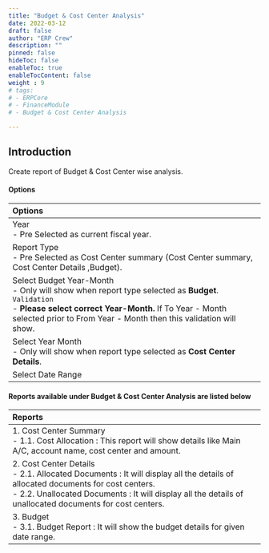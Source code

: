 ```yaml
---
title: "Budget & Cost Center Analysis"
date: 2022-03-12
draft: false
author: "ERP Crew"
description: ""
pinned: false
hideToc: false
enableToc: true
enableTocContent: false
weight : 9
# tags: 
# - ERPCore 
# - FinanceModule
# - Budget & Cost Center Analysis

---
```

## Introduction

Create report of Budget & Cost Center wise analysis.


#### Options

|Options|   
  |:------|
  | Year <br> - Pre Selected as current fiscal year.
  | Report Type <br> - Pre Selected as Cost Center summary (Cost Center summary, Cost Center Details ,Budget).
  | Select Budget Year-Month <br> - Only will show when report type selected as **Budget**. <br> `Validation` <br> - **Please select correct Year-Month.** If  To Year - Month selected prior to From Year - Month then this validation will show.
  | Select Year Month <br> - Only will show when report type selected as **Cost Center Details**.
  | Select Date Range 


#### Reports available under Budget & Cost Center Analysis are listed below

|Reports|   
  |:------|
  | 1. Cost Center Summary <br> - 1.1. Cost Allocation : This report will show details like Main A/C, account name, cost center and amount.
  | 2. Cost Center Details <br> - 2.1. Allocated Documents : It will display all the details of allocated documents for cost centers. <br> - 2.2. Unallocated Documents : It will display all the details of unallocated documents for cost centers.
  | 3. Budget <br> - 3.1. Budget Report : It will show the budget details for given date range.